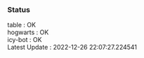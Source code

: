 ### Status


table : OK  
hogwarts : OK  
icy-bot : OK  
Latest Update : 2022-12-26 22:07:27.224541
